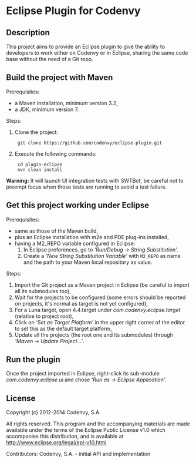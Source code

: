 Eclipse Plugin for Codenvy
==========================

Description
-----------

This project aims to provide an Eclipse plugin to give the ability to developers
to work either on Codenvy or in Eclipse, sharing the same code base without the
need of a Git repo.

Build the project with Maven
----------------------------

Prerequisites:

* a Maven installation, minimum version 3.2,
* a JDK, minimum version 7.

Steps:

1. Clone the project:

        git clone https://github.com/codenvy/eclipse-plugin.git

2. Execute the following commands:

        cd plugin-eclipse
        mvn clean install

**Warning:** It will launch UI integration tests with SWTBot, be careful not to
preempt focus when those tests are running to avoid a test failure.

Get this project working under Eclipse
--------------------------------------

Prerequisites:

* same as those of the Maven build,
* plus an Eclipse installation with m2e and PDE plug-ins installed,
* having a M2_REPO variable configured in Eclipse:
    1. In Eclipse preferences, go to *‘Run/Debug → String Substitution’*.
    2. Create a *‘New String Substitution Variable’* with `M2_REPO` as name and
    the path to your Maven local repository as value.

Steps:

1. Import the Git project as a Maven project in Eclipse (be careful to import
all its submodules too),
2. Wait for the projects to be configured (some errors should be reported on
projects, it's normal as target is not yet configured),
3. For a Luna target, open 4.4.target under *com.codenvy.eclipse.target*
(relative to project root),
4. Click on *‘Set as Target Platform’* in the upper right corner of the editor
to set this as the default target platform,
5. Update all the projects (the root one and its submodules) through *‘Maven →
Update Project…’*.

Run the plugin
--------------

Once the project imported in Eclipse, right-click its sub-module
*com.codenvy.eclipse.ui* and chose *‘Run as → Eclipse Application’*.

License
-------

Copyright (c) 2012-2014 Codenvy, S.A.

All rights reserved. This program and the accompanying materials
are made available under the terms of the Eclipse Public License v1.0
which accompanies this distribution, and is available at
http://www.eclipse.org/legal/epl-v10.html

Contributors:
	Codenvy, S.A. - initial API and implementation

